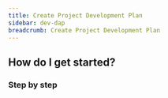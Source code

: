 ```yaml
---
title: Create Project Development Plan
sidebar: dev-dap
breadcrumb: Create Project Development Plan
---
```


## <background>

## How do I get started?

### Step by step
